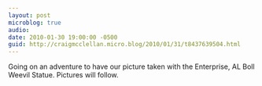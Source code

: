 ```yaml
---
layout: post
microblog: true
audio: 
date: 2010-01-30 19:00:00 -0500
guid: http://craigmcclellan.micro.blog/2010/01/31/t8437639504.html
---
```

Going on an adventure to have our picture taken with the Enterprise, AL Boll Weevil Statue. Pictures will follow.
